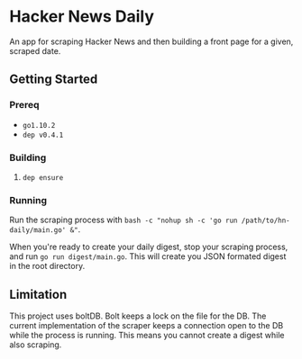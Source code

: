 # Hacker News Daily

An app for scraping Hacker News and then building a front page for a given, scraped date.

## Getting Started

### Prereq

- `go1.10.2`
- `dep v0.4.1`

### Building

1. `dep ensure`

### Running

Run the scraping process with `bash -c "nohup sh -c 'go run /path/to/hn-daily/main.go' &"`.

When you're ready to create your daily digest, stop your scraping process, and run `go run digest/main.go`. This will create you JSON formated digest in the root directory. 

## Limitation

This project uses boltDB. Bolt keeps a lock on the file for the DB. The current implementation of the scraper keeps a connection open to the DB while the process is running. This means you cannot create a digest while also scraping.
